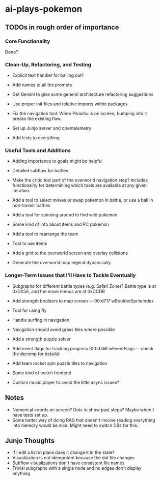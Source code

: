 # ai-plays-pokemon

## TODOs in rough order of importance

### Core Functionality
Done?

### Clean-Up, Refactoring, and Testing
* Explicit text handler for bailing out?

* Add names to all the prompts

* Get Gemini to give some general architecture refactoring suggestions

* Use proper init files and relative imports within packages

* Fix the navigation tool: When Pikachu is on screen, bumping into it breaks the existing flow.

* Set up Junjo server and opentelemetry

* Add tests to everything

### Useful Tools and Additions
* Adding importance to goals might be helpful

* Detailed subflow for battles
* Make the critic tool part of the overworld navigation step? Includes functionality for determining which tools are available at any given iteration.
* Add a tool to select moves or swap pokemon in battle, or use a ball in non-trainer battles
* Add a tool for spinning around to find wild pokemon
* Some kind of info about items and PC pokemon
* Add a tool to rearrange the team
* Tool to use items
* Add a grid to the overworld screen and overlay collisions
* Generate the overworld map legend dynamically

### Longer-Term Issues that I'll Have to Tackle Eventually
* Subgraphs for different battle types (e.g. Safari Zone)? Battle type is at 0xD05A, and the move menus are at 0xCCDB

* Add strength boulders to map screen -- 00:d717 wBoulderSpriteIndex
* Tool for using fly
* Handle surfing in navigation
* Navigation should avoid grass tiles where possible
* Add a strength puzzle solver
* Add event flags for tracking progress (00:d746 wEventFlags -- check the decomp for details)
* Add team rocket spin puzzle tiles to navigation

* Some kind of twitch frontend
* Custom music player to avoid the little async issues?

## Notes
* Numerical coords on screen? Dots to show past steps? Maybe when I have tests set up.
* Some better way of doing RAG that doesn't involve reading everything into memory would be nice. Might need to switch DBs for this.

## Junjo Thoughts
* If I edit a list in place does it change it in the state?
* Visualization is not idempotent because the dot file changes
* Subflow visualizations don't have consistent file names
* Trivial subgraphs with a single node and no edges don't display anything
